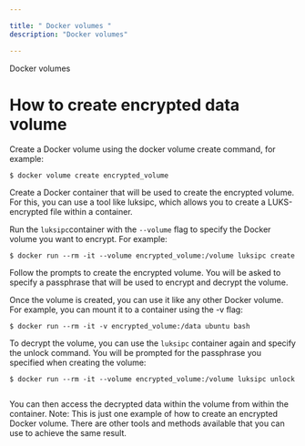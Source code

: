 ```yaml
---

title: " Docker volumes "
description: "Docker volumes"

---
```


Docker volumes
# How to create encrypted data volume 


Create a Docker volume using the docker volume create command, for example:

```
$ docker volume create encrypted_volume

```

Create a Docker container that will be used to create the encrypted volume. For this, you can use a tool like luksipc, which allows you to create a LUKS-encrypted file within a container.

Run the `luksipc`container with the `--volume` flag to specify the Docker volume you want to encrypt. For example:

```
$ docker run --rm -it --volume encrypted_volume:/volume luksipc create

```

Follow the prompts to create the encrypted volume. You will be asked to specify a passphrase that will be used to encrypt and decrypt the volume.

Once the volume is created, you can use it like any other Docker volume. For example, you can mount it to a container using the -v flag:



```
$ docker run --rm -it -v encrypted_volume:/data ubuntu bash

```

To decrypt the volume, you can use the `luksipc` container again and specify the unlock command. You will be prompted for the passphrase you specified when creating the volume:

```
$ docker run --rm -it --volume encrypted_volume:/volume luksipc unlock


```

You can then access the decrypted data within the volume from within the container.
Note: This is just one example of how to create an encrypted Docker volume. There are other tools and methods available that you can use to achieve the same result.